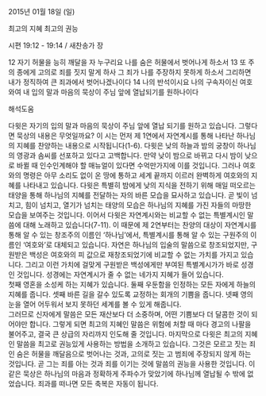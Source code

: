 2015년 01월 18일 (일)

최고의 지혜 최고의 권능



시편 19:12 - 19:14 / 새찬송가  장


12 자기 허물을 능히 깨달을 자 누구리요 나를 숨은 허물에서 벗어나게 하소서
13 또 주의 종에게 고의로 죄를 짓지 말게 하사 그 죄가 나를 주장하지 못하게 하소서 그리하면 내가 정직하여 큰 죄과에서 벗어나겠나이다
14 나의 반석이시요 나의 구속자이신 여호와여 내 입의 말과 마음의 묵상이 주님 앞에 열납되기를 원하나이다

해석도움





다윗은 자기의 입의 말과 마음의 묵상이 주님 앞에 열납 되기를 원하고 있습니다. 그렇다면 묵상의 내용은 무엇일까요? 
이 시는 먼저 제 1연에서 자연계시를 통해 나타난 하나님의 지혜를 찬양하는 내용으로 시작됩니다(1-6). 다윗은 낮의 하늘과 밤의 궁창이 하나님의 영광과 솜씨를 선포하고 있다고 고백합니다. 만약 낮이 밤으로 바뀌고 다시 밤이 낮으로 바뀔 때 인수인계해야 할 매뉴얼이 있다면 수억만가지에 이를 것입니다. 그러나 여호와의 명령은 아무 소리도 없이 온 땅에 통하고 세계 끝까지 이르러 완벽하게 여호와의 지혜를 나타내고 있습니다. 
다윗은 특별히 밤에게 낮의 지식을 전하기 위해 매일 떠오르는 태양을 통해 하나님의 지혜를 전달하는 자의 바른 모습을 묘사하고 있습니다. 곧 빛이 넘치고, 힘이 넘치고, 열기가 넘치는 태양의 모습은 하나님의 지혜를 가진 자들의 마땅한 모습을 보여주는 것입니다. 
이어서 다윗은 자연계시와는 비교할 수 없는 특별계시인 말씀에 대해 노래하고 있습니다(7-11). 이 때문에 제 2연부터는 찬양의 대상이 자연계시를 통해 알 수 있는 창조주의 이름인 ‘하나님’에서, 특별계시를 통해 알 수 있는 구원주의 이름인 ‘여호와’로 대체되고 있습니다. 자연은 하나님의 입술의 말씀으로 창조되었지만, 구원받은 백성은 여호와의 피 값으로 재창조되었기에 비교할 수 없는 가치를 가지고 있습니다. 그리고 이런 가치에 걸맞게 구원받은 백성에게만 부여된 특별계시가가 바로 성경인 것입니다. 성경에는 자연계시가 줄 수 없는 네가지 지혜가 들어 있습니다.  
첫째 영혼을 소성케 하는 지혜가 있습니다. 둘째 우둔함을 인정하는 모든 자에게 하늘의 지혜를 줍니다. 셋째 바른 길을 갈수 있도록 교정하는 회개의 기쁨을 줍니다. 넷째 영의 눈을 열어 어두워서 보지 못하던 세계를 볼 수 있게 해줍니다.      
그러므로 신자에게 말씀은 모든 재산보다 더 소중하며, 어떤 기쁨보다 더 달콤한 것이 되어야만 합니다. 그렇게 되면 최고의 지혜인 말씀은 위험에 처할 때 마다 경고의 나팔을 불어주고, 결국 큰 상급의 자리까지 인도해 줄 것입니다. 
마지막으로 다윗은 최고의 지혜인 말씀을 최고로 권능있게 사용하는 방법을 소개하고 있습니다. 그것은 모르고 짓는 죄인 숨은 허물을 깨달음으로 벗어나는 것과, 고의로 짓는 고 범죄에 주장되지 않게 하는 것입니다. 곧 그는 죄를 아는 것과 죄를 이기는 것에 말씀의 권능을 사용한 것입니다. 이같은 묵상은 하나님의 마음과 정확하게 주파수가 맞았기에 하나님께 열납될 수 밖에 없었습니다. 죄과를 떠나면 모든 축복은 자동이 됩니다.